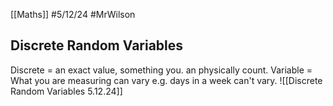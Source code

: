 [[Maths]]
#5/12/24
#MrWilson 

## Discrete Random Variables
Discrete = an exact value, something you. an physically count.
Variable = What you are measuring can vary e.g. days in a week can't vary.
![[Discrete Random Variables 5.12.24]]